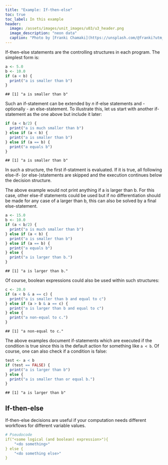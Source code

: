 ```yaml
---
title: "Example: If-then-else"
toc: true
toc_label: In this example
header:
  image: /assets/images/unit_images/u03/u3_header.png
  image_description: "neon data"
  caption: "Photo by [Franki Chamaki](https://unsplash.com/@franki?utm_source=unsplash&amp;utm_medium=referral&amp;utm_content=creditCopyText) [from unsplash](https://unsplash.com/s/photos/data?utm_source=unsplash&amp;utm_medium=referral&amp;utm_content=creditCopyText)"
---
```


If-then-else statements are the controlling structures in each program. The simplest form is:

```r
a <- 5.0
b <- 10.0
if (a < b) {
  print("a is smaller than b")
}
```

```
## [1] "a is smaller than b"
```

Such an if-statement can be extended by *n* if-else statements and - optionally - an else-statement. To illustrate this, let us start with another if-statement as the one above but include it later:

```r
if (a < b/2) {
  print("a is much smaller than b")
} else if (a < b) {
  print("a is smaller than b")
} else if (a == b) {
  print("a equals b")
}
```

```
## [1] "a is smaller than b"
```

In such a structure, the first if-statment is evaluated. If it is true, all following else-if- (or else-)statements are skipped and the execution continues below the decision structure.

The above example would not print anything if a is larger than b. For this case, other else-if statements could be used but if no differentiation should be made for any case of a larger than b, this can also be solved by a final else-statement.

```r
a <- 15.0
b <- 10.0
if (a < b/2) {
  print("a is much smaller than b")
} else if (a < b) {
  print("a is smaller than b")
} else if (a == b) {
  print("a equals b")
} else {
  print("a is larger than b.")
}
```

```
## [1] "a is larger than b."
```

Of course, boolean expressions could also be used within such structures:

```r
c <- 20.0
if (a < b & a == c) {
  print("a is smaller than b and equal to c")
} else if (a > b & a == c) {
  print("a is larger than b and equal to c")
} else {
  print("a non-equal to c.")
}
```

```
## [1] "a non-equal to c."
```

The above examples document if-statements which are executed if the condition is true since this is the default action for something like `a < b`. Of course, one can also check if a condition is false:

```r
test <- a < b
if (test == FALSE) {
  print("a is larger than b")
} else {
  print("a is smaller than or equal b.")
}
```

```
## [1] "a is larger than b"
```


## If-then-else
If-then-else decisions are useful if your computation needs different workflows for different variable values.

```yaml
# Pseudocode
if("<some logical (and boolean) expression>"){
    "<do something>"
} else {
    "<do something else>"
}
```
